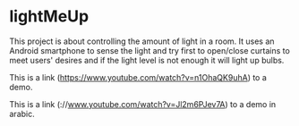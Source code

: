 lightMeUp
=========
This project is about controlling the amount of light in a room. 
It uses an Android smartphone to sense the light and try first to 
open/close curtains to meet users' desires and if the light level 
is not enough it will light up bulbs. 


This is a link (https://www.youtube.com/watch?v=n1OhaQK9uhA) to a demo.

This is a link (://www.youtube.com/watch?v=Jl2m6PJev7A) to a demo in arabic.
